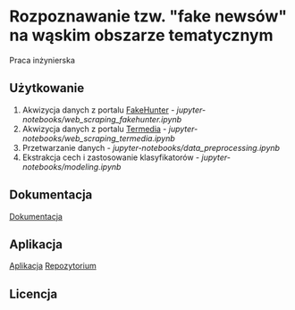 # Rozpoznawanie tzw. "fake newsów" na wąskim obszarze tematycznym
Praca inżynierska

## Użytkowanie
1. Akwizycja danych z portalu [FakeHunter](https://fakehunter.pap.pl/kategoria/koronawirus) - *jupyter-notebooks/web_scraping_fakehunter.ipynb*
2. Akwizycja danych z portalu [Termedia](https://www.termedia.pl/koronawirus) - *jupyter-notebooks/web_scraping_termedia.ipynb*
3. Przetwarzanie danych - *jupyter-notebooks/data_preprocessing.ipynb*
4. Ekstrakcja cech i zastosowanie klasyfikatorów - *jupyter-notebooks/modeling.ipynb*

## Dokumentacja
[Dokumentacja](https://kair-isz-nlp.github.io/fake-news-detection/)

## Aplikacja
[Aplikacja]()
[Repozytorium](https://github.com/KGolemo/dash-app-fake-news-detection)

## Licencja
